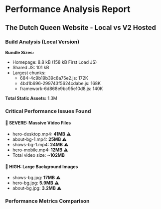# Performance Analysis Report

## The Dutch Queen Website - Local vs V2 Hosted

### Build Analysis (Local Version)

**Bundle Sizes:**

- Homepage: 8.8 kB (158 kB First Load JS)
- Shared JS: 101 kB
- Largest chunks:
  - 684-4c9b19b39c8a75e2.js: 172K
  - 4bd1b696-299743f5624cdabe.js: 168K
  - framework-6d868e9bc95e10d8.js: 140K

**Total Static Assets:** 1.3M

### Critical Performance Issues Found

#### 🚨 SEVERE: Massive Video Files

- hero-desktop.mp4: **41MB** ⚠️
- about-bg-1.mp4: **25MB** ⚠️
- shows-bg-1.mp4: **24MB** ⚠️
- hero-mobile.mp4: **12MB** ⚠️
- Total video size: **~102MB**

#### 🚨 HIGH: Large Background Images

- shows-bg.jpg: **17MB** ⚠️
- hero-bg.jpg: **5.9MB** ⚠️
- about-bg.jpg: **3.2MB** ⚠️

### Performance Metrics Comparison
